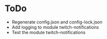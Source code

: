 # ToDo

* Regenerate config.json and config-lock.json
* Add logging to module twitch-notifications
* Test the module twitch-notifications
